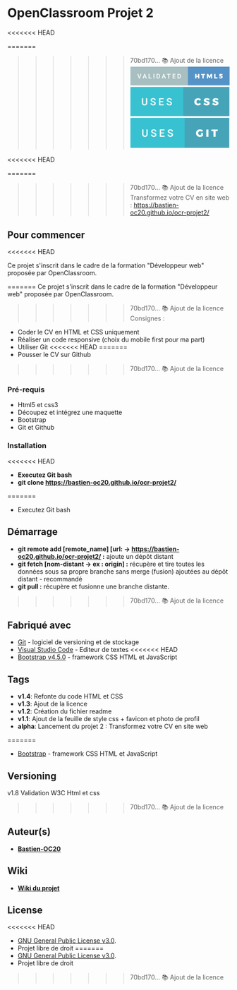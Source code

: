 # OpenClassroom Projet 2 

<<<<<<< HEAD

=======
>>>>>>> 70bd170... 📚 Ajout de la licence
[![forthebadge](https://raw.githubusercontent.com/BraveUX/for-the-badge/b4774ac10915eba3739cf388c4e0af4ace9bd343/src/images/badges/validated-html5.svg)](https://validator.w3.org/nu/?showsource=yes&showoutline=yes&showimagereport=yes&doc=https%3A%2F%2Fbastien-oc20.github.io%2Focr-projet2%2F)
[![forthebadge](https://raw.githubusercontent.com/BraveUX/for-the-badge/b4774ac10915eba3739cf388c4e0af4ace9bd343/src/images/badges/uses-css.svg)](http://forthebadge.com)
[![forthebadge](https://raw.githubusercontent.com/BraveUX/for-the-badge/b4774ac10915eba3739cf388c4e0af4ace9bd343/src/images/badges/uses-git.svg)](https://github.com/Bastien-OC20)

<<<<<<< HEAD

=======
>>>>>>> 70bd170... 📚 Ajout de la licence
 Transformez votre CV en site web :  https://bastien-oc20.github.io/ocr-projet2/

## Pour commencer

<<<<<<< HEAD

Ce projet s'inscrit dans le cadre de la formation "Développeur web" proposée par OpenClassroom.


=======
Ce projet s'inscrit dans le cadre de la formation "Développeur web" proposée par OpenClassroom.

>>>>>>> 70bd170... 📚 Ajout de la licence
Consignes :
- Coder le CV en HTML et CSS uniquement
- Réaliser un code responsive (choix du mobile first pour ma part)
- Utiliser Git
<<<<<<< HEAD
=======
- Pousser le CV sur Github
>>>>>>> 70bd170... 📚 Ajout de la licence

### Pré-requis

- Html5 et css3
- Découpez et intégrez une maquette 
- Bootstrap
- Git et Github

### Installation

<<<<<<< HEAD
- **Executez Git bash**
- **git clone https://bastien-oc20.github.io/ocr-projet2/**

=======
- Executez Git bash

## Démarrage

- **git remote add [remote_name] [url: -> https://bastien-oc20.github.io/ocr-projet2/ :** ajoute un dépôt distant
- **git fetch [nom-distant -> ex : origin] :** récupère et tire toutes les données sous sa propre branche sans merge (fusion) ajoutées au dépôt distant - recommandé
- **git pull :** récupère et fusionne une branche distante.
>>>>>>> 70bd170... 📚 Ajout de la licence

## Fabriqué avec

* [Git](https://git-scm.com/download/win) - logiciel de versioning et de stockage
* [Visual Studio Code](https://code.visualstudio.com/) - Editeur de textes
<<<<<<< HEAD
* [Bootstrap v4.5.0](https://getbootstrap.com/) - framework CSS HTML et JavaScript


## Tags

- **v1.4**: Refonte du code HTML et CSS
- **v1.3**: Ajout de la licence
- **v1.2**: Création du fichier readme
- **v1.1**: Ajout de la feuille de style css + favicon et photo de profil
- **alpha**: Lancement du projet 2 : Transformez votre CV en site web

=======
* [Bootstrap](https://getbootstrap.com/) - framework CSS HTML et JavaScript

## Versioning

v1.8  Validation W3C Html et css
>>>>>>> 70bd170... 📚 Ajout de la licence

## Auteur(s)

- [**Bastien-OC20**](https://github.com/Bastien-OC20/)


## Wiki
- [**Wiki du projet**](https://github.com/Bastien-OC20/ocr-projet2/wiki)


## License

<<<<<<< HEAD

* [GNU General Public License v3.0](https://github.com/Bastien-OC20/ocr-projet2/blob/master/licence.md).
* Projet libre de droit
=======
* [GNU General Public License v3.0](https://github.com/Bastien-OC20/ocr-projet2/blob/master/licence.md).
* Projet libre de droit

>>>>>>> 70bd170... 📚 Ajout de la licence
